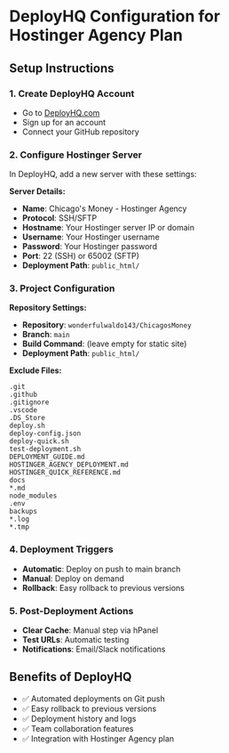 # DeployHQ Configuration for Hostinger Agency Plan

## Setup Instructions

### 1. Create DeployHQ Account
- Go to [DeployHQ.com](https://www.deployhq.com)
- Sign up for an account
- Connect your GitHub repository

### 2. Configure Hostinger Server
In DeployHQ, add a new server with these settings:

**Server Details:**
- **Name**: Chicago's Money - Hostinger Agency
- **Protocol**: SSH/SFTP
- **Hostname**: Your Hostinger server IP or domain
- **Username**: Your Hostinger username
- **Password**: Your Hostinger password
- **Port**: 22 (SSH) or 65002 (SFTP)
- **Deployment Path**: `public_html/`

### 3. Project Configuration
**Repository Settings:**
- **Repository**: `wonderfulwaldo143/ChicagosMoney`
- **Branch**: `main`
- **Build Command**: (leave empty for static site)
- **Deployment Path**: `public_html/`

**Exclude Files:**
```
.git
.github
.gitignore
.vscode
.DS_Store
deploy.sh
deploy-config.json
deploy-quick.sh
test-deployment.sh
DEPLOYMENT_GUIDE.md
HOSTINGER_AGENCY_DEPLOYMENT.md
HOSTINGER_QUICK_REFERENCE.md
docs
*.md
node_modules
.env
backups
*.log
*.tmp
```

### 4. Deployment Triggers
- **Automatic**: Deploy on push to main branch
- **Manual**: Deploy on demand
- **Rollback**: Easy rollback to previous versions

### 5. Post-Deployment Actions
- **Clear Cache**: Manual step via hPanel
- **Test URLs**: Automatic testing
- **Notifications**: Email/Slack notifications

## Benefits of DeployHQ
- ✅ Automated deployments on Git push
- ✅ Easy rollback to previous versions
- ✅ Deployment history and logs
- ✅ Team collaboration features
- ✅ Integration with Hostinger Agency plan
